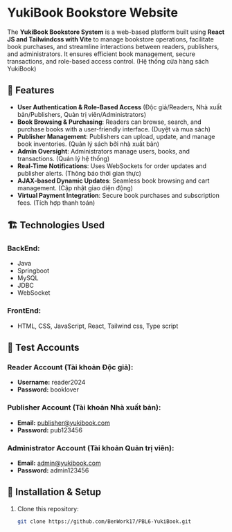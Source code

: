 # YukiBook Bookstore Website

The **YukiBook Bookstore System** is a web-based platform built using **React JS and Tailwindcss with Vite** to manage bookstore operations, facilitate book purchases, and streamline interactions between readers, publishers, and administrators. It ensures efficient book management, secure transactions, and role-based access control. (Hệ thống cửa hàng sách YukiBook)



## 🚀 Features

- **User Authentication & Role-Based Access** (Độc giả/Readers, Nhà xuất bản/Publishers, Quản trị viên/Administrators)
- **Book Browsing & Purchasing**: Readers can browse, search, and purchase books with a user-friendly interface. (Duyệt và mua sách)
- **Publisher Management**: Publishers can upload, update, and manage book inventories. (Quản lý sách bởi nhà xuất bản)
- **Admin Oversight**: Administrators manage users, books, and transactions. (Quản lý hệ thống)
- **Real-Time Notifications**: Uses WebSockets for order updates and publisher alerts. (Thông báo thời gian thực)
- **AJAX-based Dynamic Updates**: Seamless book browsing and cart management. (Cập nhật giao diện động)
- **Virtual Payment Integration**: Secure book purchases and subscription fees. (Tích hợp thanh toán)

## 🏗️ Technologies Used

### **BackEnd:**
- Java
- Springboot
- MySQL 
- JDBC 
- WebSocket 

### **FrontEnd:**
- HTML, CSS, JavaScript, React, Tailwind css, Type script

## 🔑 Test Accounts

### **Reader Account (Tài khoản Độc giả):**
- **Username:** reader2024
- **Password:** booklover

### **Publisher Account (Tài khoản Nhà xuất bản):**
- **Email:** publisher@yukibook.com
- **Password:** pub123456

### **Administrator Account (Tài khoản Quản trị viên):**
- **Email:** admin@yukibook.com
- **Password:** admin123456

## 📌 Installation & Setup

1. Clone this repository:
   ```sh
   git clone https://github.com/BenWork17/PBL6-YukiBook.git
